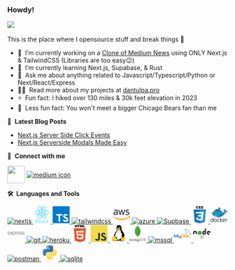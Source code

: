 ### Howdy! 
<a href="https://dantulpa.pro/"><img src="https://media.giphy.com/media/RpfIXomvjCh8I/giphy.gif" width="30%"></a>

This is the place where I opensource stuff and break things :rofl:

- 🔭 &nbsp;I’m currently working on a [Clone of Medium News](https://dtulpa-medium-clone.netlify.app/) using ONLY Next.js & TailwindCSS (Libraries are too easy😉)
- 🌱 &nbsp;I’m currently learning Next.js, Supabase, & Rust
- 💬 &nbsp;Ask me about anything related to Javascript/Typescript/Python or Next/React/Express
- 👨‍💻 &nbsp;Read more about my projects at [dantulpa.pro](https://dantulpa.pro/#project)
- ⚡ &nbsp;Fun fact: I hiked over 130 miles & 30k feet elevation in 2023
- 🏈 &nbsp;Less fun fact: You won't meet a bigger Chicago Bears fan than me

📕 &nbsp;**Latest Blog Posts**
<!-- BLOG-POST-LIST:START -->
- [Next.js Server Side Click Events](https://medium.com/@dtulpa16/next-js-server-side-click-events-2ccb39cf602c)
- [Next.js Serverside Modals Made Easy](https://medium.com/@dtulpa16/next-js-modals-made-easy-7bdce15b2a5e)
<!-- BLOG-POST-LIST:END -->

🔗 &nbsp;**Connect with me**
<p align="left">
<a href="https://www.linkedin.com/in/daniel-tulpa/" target="blank"><img align="center" src="https://www.keesingtechnologies.com/wp-content/uploads/2018/07/Linkedin-Icon.png" alt="" height="40" width="40" /></a>
<a href="https://medium.com/@dtulpa16" target="blank"><img align="center" src="https://cdn.icon-icons.com/icons2/3041/PNG/512/medium_logo_icon_189223.png" alt="medium icon" height="40" width="40" /></a>
  

<b>🛠️&nbsp;&nbsp;Languages&nbsp;and&nbsp;Tools</b>
  <br/>
  <p align="left">
  <a href="https://nextjs.org/" target="_blank">
    <img
      src="https://external-content.duckduckgo.com/iu/?u=https%3A%2F%2Ftse3.mm.bing.net%2Fth%3Fid%3DOIP.l7Sf8CQ7XDFbiN0JRc7vOAHaHa%26pid%3DApi&f=1&ipt=06d810b51091a83129dd9b512b0744670d9fd2ac698e0e25e873d2eb429053e4&ipo=images"
      alt="nextjs"
      width="40"
      height="40"
    />
  </a>
  <a href="https://reactjs.org/" target="_blank">
    <img
      src="https://raw.githubusercontent.com/devicons/devicon/master/icons/react/react-original-wordmark.svg"
      alt="react"
      width="40"
      height="40"
    />
  </a>
  <a href="https://www.typescriptlang.org/" target="_blank">
    <img
      src="https://raw.githubusercontent.com/devicons/devicon/master/icons/typescript/typescript-original.svg"
      alt="typescript"
      width="40"
      height="40"
    />
  </a>
  <a href="https://tailwindcss.com/" target="_blank">
    <img
      src="https://bradlc.gallerycdn.vsassets.io/extensions/bradlc/vscode-tailwindcss/0.4.1/1593003234577/Microsoft.VisualStudio.Services.Icons.Default"
      alt="tailwindcss"
      width="40"
      height="40"
    />
  </a>
  <a href="https://aws.amazon.com" target="_blank">
    <img
      src="https://raw.githubusercontent.com/devicons/devicon/master/icons/amazonwebservices/amazonwebservices-original-wordmark.svg"
      alt="aws"
      width="40"
      height="40"
    />
  </a>
  <a href="https://azure.microsoft.com/en-in/" target="_blank">
    <img
      src="https://www.vectorlogo.zone/logos/microsoft_azure/microsoft_azure-icon.svg"
      alt="azure"
      width="40"
      height="40"
    />
  </a>
  <a href="https://supabase.com/" target="_blank">
    <img
      src="https://external-content.duckduckgo.com/iu/?u=https%3A%2F%2Fwww.supaform.io%2Fassets%2Fsupabase-logo-0aae2d74c5fef155747768b6ae729c0d9885aab0296ff462b7580d9a41959906.png&f=1&nofb=1&ipt=5a0684b3c45ab4e22f6bfa28a538a0bd03f595a98df482463eede5f60d2cb7e9&ipo=images"
      alt="Supbase"
      width="40"
      height="40"
    />
  </a>

  <a href="https://www.w3schools.com/css/" target="_blank">
    <img
      src="https://raw.githubusercontent.com/devicons/devicon/master/icons/css3/css3-original-wordmark.svg"
      alt="css3"
      width="40"
      height="40"
    />
  </a>
  <a href="https://www.docker.com/" target="_blank">
    <img
      src="https://raw.githubusercontent.com/devicons/devicon/master/icons/docker/docker-original-wordmark.svg"
      alt="docker"
      width="40"
      height="40"
    />
  </a>
  <a href="https://expressjs.com" target="_blank">
    <img
      src="https://raw.githubusercontent.com/devicons/devicon/master/icons/express/express-original-wordmark.svg"
      alt="express"
      width="40"
      height="40"
    />
  </a>
  <a href="https://git-scm.com/" target="_blank">
    <img
      src="https://www.vectorlogo.zone/logos/git-scm/git-scm-icon.svg"
      alt="git"
      width="40"
      height="40"
    />
  </a>
  <a href="https://heroku.com" target="_blank">
    <img
      src="https://www.vectorlogo.zone/logos/heroku/heroku-icon.svg"
      alt="heroku"
      width="40"
      height="40"
    />
  </a>
  <a href="https://www.w3.org/html/" target="_blank">
    <img
      src="https://raw.githubusercontent.com/devicons/devicon/master/icons/html5/html5-original-wordmark.svg"
      alt="html5"
      width="40"
      height="40"
    />
  </a>
  <a
    href="https://developer.mozilla.org/en-US/docs/Web/JavaScript"
    target="_blank"
  >
    <img
      src="https://raw.githubusercontent.com/devicons/devicon/master/icons/javascript/javascript-original.svg"
      alt="javascript"
      width="40"
      height="40"
    />
  </a>
  <a href="https://www.linux.org/" target="_blank">
    <img
      src="https://raw.githubusercontent.com/devicons/devicon/master/icons/linux/linux-original.svg"
      alt="linux"
      width="40"
      height="40"
    />
  </a>
  <a href="https://www.mongodb.com/" target="_blank">
    <img
      src="https://raw.githubusercontent.com/devicons/devicon/master/icons/mongodb/mongodb-original-wordmark.svg"
      alt="mongodb"
      width="40"
      height="40"
    />
  </a>
  <a href="https://www.microsoft.com/en-us/sql-server" target="_blank">
    <img
      src="https://www.svgrepo.com/show/303229/microsoft-sql-server-logo.svg"
      alt="mssql"
      width="40"
      height="40"
    />
  </a>
  <a href="https://www.mysql.com/" target="_blank">
    <img
      src="https://raw.githubusercontent.com/devicons/devicon/master/icons/mysql/mysql-original-wordmark.svg"
      alt="mysql"
      width="40"
      height="40"
    />
  </a>
  <a href="https://nodejs.org" target="_blank">
    <img
      src="https://raw.githubusercontent.com/devicons/devicon/master/icons/nodejs/nodejs-original-wordmark.svg"
      alt="nodejs"
      width="40"
      height="40"
    />
  </a>
  <a href="https://postman.com" target="_blank">
    <img
      src="https://www.vectorlogo.zone/logos/getpostman/getpostman-icon.svg"
      alt="postman"
      width="40"
      height="40"
    />
  </a>
  <a href="https://www.python.org" target="_blank">
    <img
      src="https://raw.githubusercontent.com/devicons/devicon/master/icons/python/python-original.svg"
      alt="python"
      width="40"
      height="40"
    />
  </a>

  <a href="https://www.sqlite.org/" target="_blank">
    <img
      src="https://www.vectorlogo.zone/logos/sqlite/sqlite-icon.svg"
      alt="sqlite"
      width="40"
      height="40"
    />
  </a>
  
</p>

